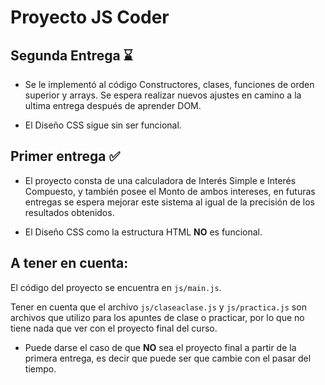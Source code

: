 # Proyecto JS Coder

## Segunda Entrega ⌛

- Se le implementó al código Constructores, clases, funciones de orden superior y arrays. Se espera realizar nuevos ajustes en camino a la ultima entrega después de aprender DOM.

- El Diseño CSS sigue sin ser funcional.

## Primer entrega ✅

- El proyecto consta de una calculadora de Interés Simple e Interés Compuesto, y también posee el Monto de ambos intereses, en futuras entregas se espera mejorar este sistema al igual de la precisión de los resultados obtenidos.

- El Diseño CSS como la estructura HTML **NO** es funcional.

## A tener en cuenta:

El código del proyecto se encuentra en `js/main.js`.

Tener en cuenta que el archivo `js/claseaclase.js` y `js/practica.js` son archivos que utilizo para los apuntes de clase o practicar, por lo que no tiene nada que ver con el proyecto final del curso.

- Puede darse el caso de que **NO** sea el proyecto final a partir de la primera entrega, es decir que puede ser que cambie con el pasar del tiempo.
